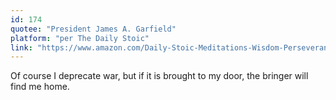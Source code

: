 ```yaml
---
id: 174
quotee: "President James A. Garfield"
platform: "per The Daily Stoic"
link: "https://www.amazon.com/Daily-Stoic-Meditations-Wisdom-Perseverance-ebook/dp/B01HNJIJB2/ref=sr_1_1?ie=UTF8&qid=1493176790&sr=8-1&keywords=the+daily+stoic"
---
```


Of course I deprecate war, but if it is brought to my door, the bringer will find me home.
